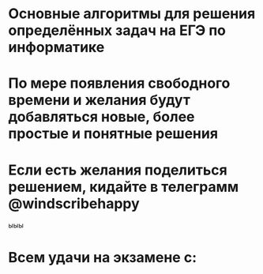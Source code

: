 # Основные алгоритмы для решения определённых задач на ЕГЭ по информатике

# По мере появления свободного времени и желания будут добавляться новые, более простые и понятные решения
# Если есть желания поделиться решением, кидайте в телеграмм @windscribehappy
ыыы
# Всем удачи на экзамене с:
